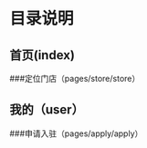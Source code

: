 目录说明
====================================
首页(index)
------------------------------------
###定位门店（pages/store/store）


我的（user）
------------------------------------
###申请入驻（pages/apply/apply）